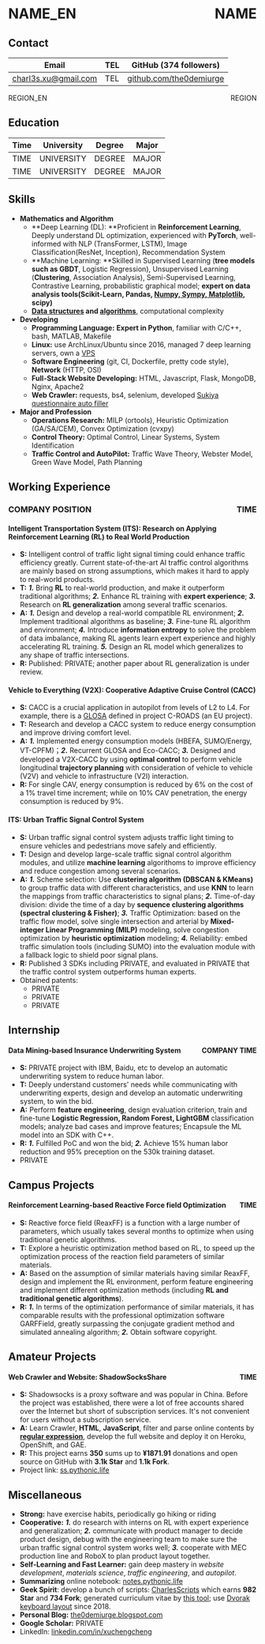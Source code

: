 # NAME_EN <span style="float:right;">NAME</span>

## Contact

| Email | TEL | GitHub (374 followers) |
| ---- | ---- | ---- |
| [charl3s.xu@gmail.com](mailto:charl3s.xu@gmail.com) | TEL | [github.com/the0demiurge](https://github.com/the0demiurge/) |

REGION_EN <span style="float:right;">REGION</span>

## Education

| Time | University | Degree | Major |
| ---- | ---- | ---- | ---- |
| TIME | UNIVERSITY | DEGREE | MAJOR |
| TIME | UNIVERSITY | DEGREE | MAJOR |

## Skills

- **Mathematics and Algorithm**
  - **Deep Learning (DL): **Proficient in **Reinforcement Learning**, Deeply understand DL optimization, experienced with **PyTorch**, well-informed with NLP (TransFormer, LSTM), Image Classification(ResNet, Inception), Recommendation System
  - **Machine Learning: **Skilled in Supervised Learning (**tree models such as GBDT**, Logistic Regression), Unsupervised Learning (**Clustering**, Association Analysis), Semi-Supervised Learning, Contrastive Learning, probabilistic graphical model; **expert on data analysis tools(Scikit-Learn, Pandas, [Numpy, Sympy, Matplotlib](https://github.com/the0demiurge/pyMATLABstyle), scipy)**
  - **[Data structures](https://github.com/the0demiurge/DataStructureRepr) and [algorithms](https://notes.pythonic.life/A1-Computer_Science/Algorithm/Calculator_AST.py.html)**, computational complexity
- **Developing**
  - **Programming Language:** **Expert in Python**, familiar with C/C++, bash, MATLAB, Makefile
  - **Linux:** use ArchLinux/Ubuntu since 2016, managed 7 deep learning servers, own a [VPS](https://dvorak.science/)
  - **Software Engineering** (git, CI, Dockerfile, pretty code style), **Network** (HTTP, OSI)
  - **Full-Stack Website Developing:** HTML, Javascript, Flask, MongoDB, Nginx, Apache2
  - **Web Crawler:** requests, bs4, selenium, developed [Sukiya questionnaire auto filler](https://sukiya.dvorak.science/)
- **Major and Profession**
  - **Operations Research:** MILP (ortools), Heuristic Optimization (GA/SA/CEM), Convex Optimization (cvxpy)
  - **Control Theory:** Optimal Control, Linear Systems, System Identification
  - **Traffic Control and AutoPilot:** Traffic Wave Theory, Webster Model, Green Wave Model, Path Planning

## Working Experience

### COMPANY POSITION <span style="float:right;">TIME</span>

#### Intelligent Transportation System (ITS): Research on Applying Reinforcement Learning (RL) to Real World Production

- **S:** Intelligent control of traffic light signal timing could enhance traffic efficiency greatly. Current state-of-the-art AI traffic control algorithms are mainly based on strong assumptions, which makes it hard to apply to real-world products.
- **T:** ***1.*** Bring **RL** to real-world production, and make it outperform traditional algorithms; ***2.*** Enhance RL training with **expert experience**; ***3.*** Research on **RL generalization** among several traffic scenarios.
- **A:** ***1.*** Design and develop a real-world compatible RL environment; ***2.*** Implement traditional algorithms as baseline; ***3.*** Fine-tune RL algorithm and environment; ***4.*** Introduce **information entropy** to solve the problem of data imbalance, making RL agents learn expert experience and highly accelerating RL training. ***5.*** Design an RL model which generalizes to any shape of traffic intersections.
- **R:** Published: PRIVATE; another paper about RL generalization is under review.

#### Vehicle to Everything (V2X): Cooperative Adaptive Cruise Control (CACC)

- **S:** CACC is a crucial application in autopilot from levels of L2 to L4. For example, there is a [GLOSA](https://www.c-roads-germany.de/english/c-its-services/glosa/) defined in project C-ROADS (an EU project).
- **T:** Research and develop a CACC system to reduce energy consumption and improve driving comfort level.
- **A:** ***1.*** Implemented energy consumption models (HBEFA, SUMO/Energy, VT-CPFM)；***2.*** Recurrent GLOSA and Eco-CACC; ***3.*** Designed and developed a V2X-CACC by using **optimal control** to perform vehicle longitudinal **trajectory planning** with consideration of vehicle to vehicle (V2V) and vehicle to infrastructure (V2I) interaction.
- **R:** For single CAV, energy consumption is reduced by 6% on the cost of a 1% travel time increment; while on 10% CAV penetration, the energy consumption is reduced by 9%.

#### ITS: Urban Traffic Signal Control System

- **S:** Urban traffic signal control system adjusts traffic light timing to ensure vehicles and pedestrians move safely and efficiently.
- **T:** Design and develop large-scale traffic signal control algorithm modules, and utilize **machine learning** algorithoms to improve efficiency and reduce congestion among several scenarios.
- **A:** ***1.*** Scheme selection: Use **clustering algorithm (DBSCAN & KMeans)** to group traffic data with different characteristics, and use **KNN** to learn the mappings from traffic characteristics to signal plans; ***2.*** Time-of-day division: divide the time of a day by **sequence clustering algorithms (spectral clustering & Fisher)**; ***3.*** Traffic Optimization: based on the traffic flow model, solve single intersection and arterial by **Mixed-integer Linear Programming (MILP)** modeling, solve congestion optimization by **heuristic optimization** modeling; ***4.*** Reliability: embed traffic simulation tools (including SUMO) into the evaluation module with a fallback logic to shield poor signal plans.
- **R:** Published 3 SDKs including PRIVATE, and evaluated in PRIVATE that the traffic control system outperforms human experts.
- Obtained patents:
  - PRIVATE
  - PRIVATE
  - PRIVATE

## Internship

#### Data Mining-based Insurance Underwriting System<span style="float:right;">COMPANY TIME</span>

- **S:** PRIVATE project with IBM, Baidu, etc to develop an automatic underwriting system to reduce human labor.
- **T:** Deeply understand customers' needs while communicating with underwriting experts, design and develop an automatic underwriting system, to win the bid.
- **A:** Perform **feature engineering**, design evaluation criterion, train and fine-tune **Logistic Regression, Random Forest, LightGBM** classification models; analyze bad cases and improve features; Encapsule the ML model into an SDK with C++.
- **R:** ***1.*** Fulfilled PoC and won the bid; ***2.*** Achieve 15% human labor reduction and 95% preception on the 530k training dataset.
- PRIVATE

## Campus Projects

#### Reinforcement Learning-based Reactive Force field Optimization<span style="float:right;">TIME</span>

- **S:** Reactive force field (ReaxFF) is a function with a large number of parameters, which usually takes several months to optimize when using traditional genetic algorithms.
- **T:** Explore a heuristic optimization method based on RL, to speed up the optimization process of the reaction field parameters of similar materials.
- **A:** Based on the assumption of similar materials having similar ReaxFF, design and implement the RL environment, perform feature engineering and implement different optimization methods (including **RL and traditional genetic algorithms**).
- **R:** ***1.*** In terms of the optimization performance of similar materials, it has comparable results with the professional optimization software GARFField, greatly surpassing the conjugate gradient method and simulated annealing algorithm; ***2.*** Obtain software copyright.

## Amateur Projects

#### Web Crawler and Website: ShadowSocksShare<span style="float:right;">TIME</span>

- **S:** Shadowsocks is a proxy software and was popular in China. Before the project was established, there were a lot of free accounts shared over the Internet but short of subscription services. It's not convenient for users without a subscription service.
- **A:** Learn Crawler, **HTML**, **JavaScript**, filter and parse online contents by **[regular expression](https://notes.pythonic.life/A1-Computer_Science/Programming/Language/Regular_Expression.html)**, develop the full website and deploy it on Heroku, OpenShift, and GAE.
- **R:** This project earns **350** sums up to **¥1871.91** donations and open source on GitHub with **3.1k Star** and **1.1k Fork**.
- Project link: [ss.pythonic.life](https://ss.pythonic.life)

## Miscellaneous

- **Strong:** have exercise habits, periodically go hiking or riding
- **Cooperative:** ***1.*** do research with interns on RL with expert experience and generalization; ***2.*** communicate with product manager to decide product design, debug with the engineering team to make sure the urban traffic signal control system works well; ***3.*** cooperate with MEC production line and RoboX to plan product layout together.
- **Self-Learning and Fast Learner:** gain deep mastery in *website development*, *materials science*, *traffic engineering*, and *autopilot*.
- **Summarizing** online notebook: [notes.pythonic.life](https://notes.pythonic.life)
- **Geek Spirit**: develop a bunch of scripts: [CharlesScripts](https://github.com/the0demiurge/CharlesScripts) which earns **982 Star** and **734 Fork**; generated curriculum vitae by [this tool](https://notes.pythonic.life/B1-Management/HumanResource/Curriculum_Vitae/); use [Dvorak keyboard layout](https://the0demiurge.blogspot.com/2018/11/ergodox.html) since 2018.
- **Personal Blog:** [the0demiurge.blogspot.com](https://the0demiurge.blogspot.com/)
- **Google Scholar:** PRIVATE
- LinkedIn: [linkedin.com/in/xuchengcheng](https://linkedin.com/in/xuchengcheng)

